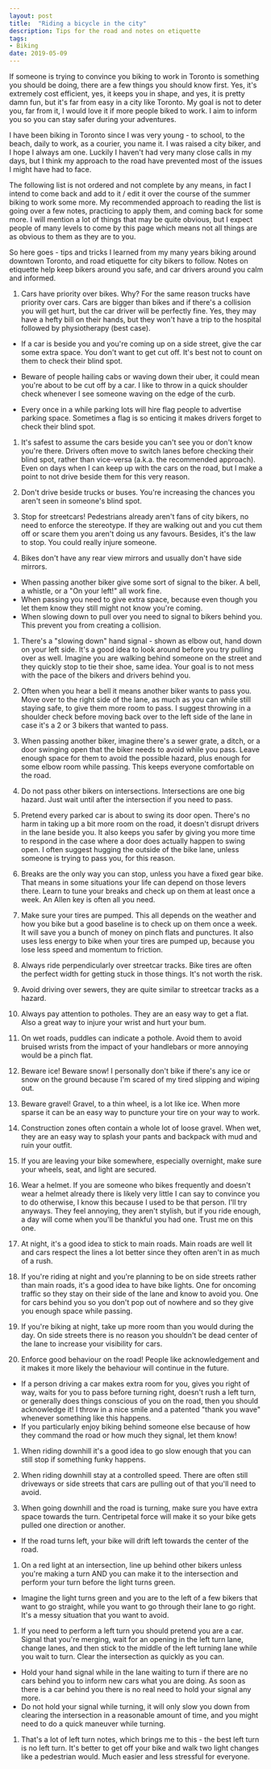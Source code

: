 ```yaml
---
layout: post
title:  "Riding a bicycle in the city"
description: Tips for the road and notes on etiquette
tags:
- Biking
date: 2019-05-09
---
```


If someone is trying to convince you biking to work in Toronto is something you should be doing, there are a few things you should know first. Yes, it's extremely cost efficient, yes, it keeps you in shape, and yes, it is pretty damn fun, but it's far from easy in a city like Toronto. My goal is not to deter you, far from it, I would love it if more people biked to work. I aim to inform you so you can stay safer during your adventures.

I have been biking in Toronto since I was very young - to school, to the beach, daily to work, as a courier, you name it. I was raised a city biker, and I hope I always am one. Luckily I haven't had very many close calls in my days, but I think my approach to the road have prevented most of the issues I might have had to face.

The following list is not ordered and not complete by any means, in fact I intend to come back and add to it / edit it over the course of the summer biking to work some more. My recommended approach to reading the list is going over a few notes, practicing to apply them, and coming back for some more. I will mention a lot of things that may be quite obvious, but I expect people of many levels to come by this page which means not all things are as obvious to them as they are to you.

So here goes - tips and tricks I learned from my many years biking around downtown Toronto, and road etiquette for city bikers to follow. Notes on etiquette help keep bikers around you safe, and car drivers around you calm and informed.

1. Cars have priority over bikes. Why? For the same reason trucks have priority over cars. Cars are bigger than bikes and if there's a collision you will get hurt, but the car driver will be perfectly fine. Yes, they may have a hefty bill on their hands, but they won't have a trip to the hospital followed by physiotherapy (best case).

 - If a car is beside you and you're coming up on a side street, give the car some extra space. You don't want to get cut off. It's best not to count on them to check their blind spot.

 - Beware of people hailing cabs or waving down their uber, it could mean you're about to be cut off by a car. I like to throw in a quick shoulder check whenever I see someone waving on the edge of the curb.

 - Every once in a while parking lots will hire flag people to advertise parking space. Sometimes a flag is so enticing it makes drivers forget to check their blind spot.

1. It's safest to assume the cars beside you can't see you or don't know you're there. Drivers often move to switch lanes before checking their blind spot, rather than vice-versa (a.k.a. the recommended approach). Even on days when I can keep up with the cars on the road, but I make a point to not drive beside them for this very reason.

1. Don't drive beside trucks or buses. You're increasing the chances you aren't seen in someone's blind spot.

1. Stop for streetcars! Pedestrians already aren't fans of city bikers, no need to enforce the stereotype. If they are walking out and you cut them off or scare them you aren't doing us any favours. Besides, it's the law to stop. You could really injure someone.

1. Bikes don't have any rear view mirrors and usually don't have side mirrors.
  - When passing another biker give some sort of signal to the biker. A bell, a whistle, or a "On your left!" all work fine.
  - When passing you need to give extra space, because even though you let them know they still might not know you're coming.
  - When slowing down to pull over you need to signal to bikers behind you. This prevent you from creating a collision.

1. There's a "slowing down" hand signal - shown as elbow out, hand down on your left side. It's a good idea to look around before you try pulling over as well. Imagine you are walking behind someone on the street and they quickly stop to tie their shoe, same idea. Your goal is to not mess with the pace of the bikers and drivers behind you.

1. Often when you hear a bell it means another biker wants to pass you. Move over to the right side of the lane, as much as you can while still staying safe, to give them more room to pass. I suggest throwing in a shoulder check before moving back over to the left side of the lane in case it's a 2 or 3 bikers that wanted to pass.

1. When passing another biker, imagine there's a sewer grate, a ditch, or a door swinging open that the biker needs to avoid while you pass. Leave enough space for them to avoid the possible hazard, plus enough for some elbow room while passing. This keeps everyone comfortable on the road.

1. Do not pass other bikers on intersections. Intersections are one big hazard. Just wait until after the intersection if you need to pass.

1. Pretend every parked car is about to swing its door open. There's no harm in taking up a bit more room on the road, it doesn't disrupt drivers in the lane beside you. It also keeps you safer by giving you more time to respond in the case where a door does actually happen to swing open. I often suggest hugging the outside of the bike lane, unless someone is trying to pass you, for this reason.

1. Breaks are the only way you can stop, unless you have a fixed gear bike. That means in some situations your life can depend on those levers there. Learn to tune your breaks and check up on them at least once a week. An Allen key is often all you need.

1. Make sure your tires are pumped. This all depends on the weather and how you bike but a good baseline is to check up on them once a week. It will save you a bunch of money on pinch flats and punctures. It also uses less energy to bike when your tires are pumped up, because you lose less speed and momentum to friction.

1. Always ride perpendicularly over streetcar tracks. Bike tires are often the perfect width for getting stuck in those things. It's not worth the risk.

1. Avoid driving over sewers, they are quite similar to streetcar tracks as a hazard.

1. Always pay attention to potholes. They are an easy way to get a flat. Also a great way to injure your wrist and hurt your bum.

1. On wet roads, puddles can indicate a pothole. Avoid them to avoid bruised wrists from the impact of your handlebars or more annoying would be a pinch flat.

1. Beware ice! Beware snow! I personally don't bike if there's any ice or snow on the ground because I'm scared of my tired slipping and wiping out.

1. Beware gravel! Gravel, to a thin wheel, is a lot like ice. When more sparse it can be an easy way to puncture your tire on your way to work.

1. Construction zones often contain a whole lot of loose gravel. When wet, they are an easy way to splash your pants and backpack with mud and ruin your outfit.

1. If you are leaving your bike somewhere, especially overnight, make sure your wheels, seat, and light are secured.

1. Wear a helmet. If you are someone who bikes frequently and doesn't wear a helmet already there is likely very little I can say to convince you to do otherwise, I know this because I used to be that person. I'll try anyways. They feel annoying, they aren't stylish, but if you ride enough, a day will come when you'll be thankful you had one. Trust me on this one.

1. At night, it's a good idea to stick to main roads. Main roads are well lit and cars respect the lines a lot better since they often aren't in as much of a rush.

1. If you're riding at night and you're planning to be on side streets rather than main roads, it's a good idea to have bike lights. One for oncoming traffic so they stay on their side of the lane and know to avoid you. One for cars behind you so you don't pop out of nowhere and so they give you enough space while passing.

1. If you're biking at night, take up more room than you would during the day. On side streets there is no reason you shouldn't be dead center of the lane to increase your visibility for cars.

1. Enforce good behaviour on the road! People like acknowledgement and it makes it more likely the behaviour will continue in the future.
  - If a person driving a car makes extra room for you, gives you right of way, waits for you to pass before turning right, doesn't rush a left turn, or generally does things conscious of you on the road, then you should acknowledge it! I throw in a nice smile and a patented "thank you wave" whenever something like this happens.
  - If you particularly enjoy biking behind someone else because of how they command the road or how much they signal, let them know!

1. When riding downhill it's a good idea to go slow enough that you can still stop if something funky happens.

1. When riding downhill stay at a controlled speed. There are often still driveways or side streets that cars are pulling out of that you'll need to avoid.

1. When going downhill and the road is turning, make sure you have extra space towards the turn. Centripetal force will make it so your bike gets pulled one direction or another.
  - If the road turns left, your bike will drift left towards the center of the road.

1. On a red light at an intersection, line up behind other bikers unless you're making a turn AND you can make it to the intersection and perform your turn before the light turns green.
  - Imagine the light turns green and you are to the left of a few bikers that want to go straight, while you want to go through their lane to go right. It's a messy situation that you want to avoid.

1. If you need to perform a left turn you should pretend you are a car. Signal that you're merging, wait for an opening in the left turn lane, change lanes, and then stick to the middle of the left turning lane while you wait to turn. Clear the intersection as quickly as you can.
  - Hold your hand signal while in the lane waiting to turn if there are no cars behind you to inform new cars what you are doing. As soon as there is a car behind you there is no real need to hold your signal any more.
  - Do not hold your signal while turning, it will only slow you down from clearing the intersection in a reasonable amount of time, and you might need to do a quick maneuver while turning.

1. That's a lot of left turn notes, which brings me to this - the best left turn is no left turn. It's better to get off your bike and walk two light changes like a pedestrian would. Much easier and less stressful for everyone.
